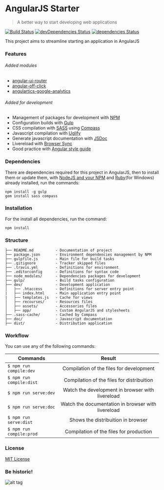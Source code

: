 # AngularJS Starter

> A better way to start developing web applications

[![Build Status](https://travis-ci.org/paulo-campos/angularjs-starter.svg?branch=master)](https://travis-ci.org/paulo-campos/angularjs-starter) [![devDependencies Status](https://david-dm.org/paulo-campos/angularjs-starter/dev-status.svg)](https://david-dm.org/paulo-campos/angularjs-starter?type=dev) [![dependencies Status](https://david-dm.org/paulo-campos/angularjs-starter/status.svg)](https://david-dm.org/paulo-campos/angularjs-starter)

This project aims to streamline starting an application in AngularJS

### Features

###### Added modules
- [angular-ui-router](http://ngcordova.com/)
- [angular-off-click](http://ngmodules.org/modules/angular-off-click)
- [angulartics-google-analytics](https://github.com/angulartics/angulartics-google-analytics)

###### Added for development
- Management of packages for development with [NPM](https://www.npmjs.com/)
- Configuration builds with [Gulp](http://gulpjs.com/)
- CSS compilation with [SASS](http://sass-lang.com/) using [Compass](http://compass-style.org/)
- Javascript compilation with [Uglify](https://www.npmjs.com/package/gulp-uglify)
- Generate javascript documentation with [JSDoc](http://usejsdoc.org/)
- Livereload with [Browser Sync](https://www.browsersync.io/)
- Good practice with [Angular style guide](https://github.com/johnpapa/angular-styleguide/blob/master/a1/README.md)

### Dependencies

There are dependencies required for this project in AngularJS, then to install them or update them, with [NodeJS and your NPM](https://nodejs.org/en/) and [Ruby](http://rubyinstaller.org/)(for Windows) already installed, run the commands:

    npm install -g gulp
    gem install sass compass

### Installation

For the install all dependencies, run the command:

    npm install

### Structure

    ├── README.md          - Documentation of project  
    ├── package.json       - Environment dependencies management by NPM  
    ├── gulpfile.js        - Main file for build tasks  
    ├── .gitignore         - Tracker skipped files  
    ├── .travis.yml        - Definitions for environment  
    ├── .editorconfig      - Definitions for syntax code  
    ├── node_modules/      - Dependencies packages for development  
    ├── gulp/              - Build tasks configuration  
    ├── dev/               - Development application  
    │   ├── .htaccess      - Definitions for server entry point  
    |   ├── index.html     - Main application entry point  
    |   ├── templates.js   - Cache for views  
    │   ├── recourses/     - Resources files  
    │   ├── assets/        - Accessories files  
    │   ├── app/           - Custom AngularJS and stylesheets  
    ├── .sass-cache/       - Cached by Compass  
    ├── doc/               - Javascript documentation  
    ├── dist/              - Distribution application

### Workflow

You can use any of the following commands:

| Commands                 | Result                                             |
|--------------------------|:--------------------------------------------------:|
| `$ npm run compile:dev`  | Compilation of the files for development           |
| `$ npm run compile:dist` | Compilation of the files for distribuition         |
| `$ npm run serve:dev`    | Watch the development in browser with livereload   |
| `$ npm run serve:doc`    | Watch the documentation in browser with livereload |
| `$ npm run serve:dist`   | Shows the distribuition in browser                 |
| `$ npm run compile:prod` | Compilation of the files for production            |

### License

[MIT License](http://opensource.org/licenses/mit-license.php)

### Be historic!

![alt tag](https://media.giphy.com/media/V9Ty8DdWJtkWY/giphy.gif)
